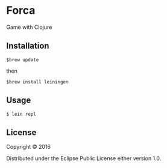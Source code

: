 # Forca

Game with Clojure

## Installation


	$brew update

then

	$brew install leiningen


## Usage

    $ lein repl


## License

Copyright © 2016

Distributed under the Eclipse Public License either version 1.0.
